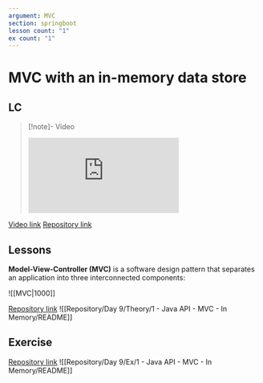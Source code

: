 ```yaml
---
argument: MVC
section: springboot
lesson count: "1"
ex count: "1"
---
```

# MVC with an in-memory data store
## LC
> [!note]- Video
> <div class="iframe-container"> <iframe src="https://us02web.zoom.us/rec/share/lEg3eVetGZzsb2qu3u0NpX8X95L6geehnole8z9bvMYBLmjDAxLa1afhjKAdVhpr.zqGb-RH4btaILv1O" frameborder="0" allowfullscreen></iframe> </div>

[Video link](https://us02web.zoom.us/rec/share/lEg3eVetGZzsb2qu3u0NpX8X95L6geehnole8z9bvMYBLmjDAxLa1afhjKAdVhpr.zqGb-RH4btaILv1O)
[Repository link](https://github.com/Guybrush3791/boolean-uk-2-java-mvc.git)

## Lessons
**Model-View-Controller (MVC)** is a software design pattern that separates an application into three interconnected components:

![[MVC|1000]]


[Repository link](https://github.com/boolean-uk/java-api-mvc-in-memory-workshop.git)
![[Repository/Day 9/Theory/1 - Java API - MVC - In Memory/README]]

## Exercise
[Repository link](https://github.com/boolean-uk/java-api-mvc-in-memory.git)
![[Repository/Day 9/Ex/1 - Java API - MVC - In Memory/README]]
